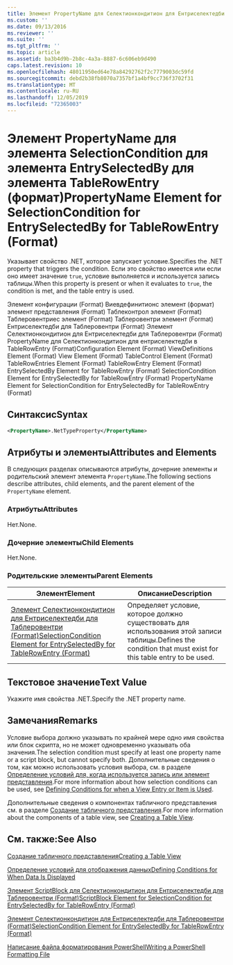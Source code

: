 ```yaml
---
title: Элемент PropertyName для Селектионкондитион для Ентриселектедби для Таблеровентри (Format) | Документация Майкрософт
ms.custom: ''
ms.date: 09/13/2016
ms.reviewer: ''
ms.suite: ''
ms.tgt_pltfrm: ''
ms.topic: article
ms.assetid: ba3b4d9b-2b8c-4a3a-8887-6c606eb9d490
caps.latest.revision: 10
ms.openlocfilehash: 48011950ed64e78a84292762f2c7779003dc59fd
ms.sourcegitcommit: debd2b38fb8070a7357bf1a4bf9cc736f3702f31
ms.translationtype: MT
ms.contentlocale: ru-RU
ms.lasthandoff: 12/05/2019
ms.locfileid: "72365003"
---
```

# <a name="propertyname-element-for-selectioncondition-for-entryselectedby-for-tablerowentry-format"></a><span data-ttu-id="ee82b-102">Элемент PropertyName для элемента SelectionCondition для элемента EntrySelectedBy для элемента TableRowEntry (формат)</span><span class="sxs-lookup"><span data-stu-id="ee82b-102">PropertyName Element for SelectionCondition for EntrySelectedBy for TableRowEntry (Format)</span></span>

<span data-ttu-id="ee82b-103">Указывает свойство .NET, которое запускает условие.</span><span class="sxs-lookup"><span data-stu-id="ee82b-103">Specifies the .NET property that triggers the condition.</span></span> <span data-ttu-id="ee82b-104">Если это свойство имеется или если оно имеет значение `true`, условие выполняется и используется запись таблицы.</span><span class="sxs-lookup"><span data-stu-id="ee82b-104">When this property is present or when it evaluates to `true`, the condition is met, and the table entry is used.</span></span>

<span data-ttu-id="ee82b-105">Элемент конфигурации (Format) Виевдефинитионс элемент (формат) элемент представления (Format) Таблеконтрол элемент (Format) Таблеровентриес элемент (Format) Таблеровентри элемент (Format) Ентриселектедби для Таблеровентри (Format) Элемент Селектионкондитион для Ентриселектедби для Таблеровентри (Format) PropertyName для Селектионкондитион для ентриселектедби в TableRowEntry (Format)</span><span class="sxs-lookup"><span data-stu-id="ee82b-105">Configuration Element (Format) ViewDefinitions Element (Format) View Element (Format) TableControl Element (Format) TableRowEntries Element (Format) TableRowEntry Element (Format) EntrySelectedBy Element for TableRowEntry (Format) SelectionCondition Element for EntrySelectedBy for TableRowEntry (Format) PropertyName Element for SelectionCondition for EntrySelectedBy for TableRowEntry (Format)</span></span>

## <a name="syntax"></a><span data-ttu-id="ee82b-106">Синтаксис</span><span class="sxs-lookup"><span data-stu-id="ee82b-106">Syntax</span></span>

```xml
<PropertyName>.NetTypeProperty</PropertyName>
```

## <a name="attributes-and-elements"></a><span data-ttu-id="ee82b-107">Атрибуты и элементы</span><span class="sxs-lookup"><span data-stu-id="ee82b-107">Attributes and Elements</span></span>

<span data-ttu-id="ee82b-108">В следующих разделах описываются атрибуты, дочерние элементы и родительский элемент элемента `PropertyName`.</span><span class="sxs-lookup"><span data-stu-id="ee82b-108">The following sections describe attributes, child elements, and the parent element of the `PropertyName` element.</span></span>

### <a name="attributes"></a><span data-ttu-id="ee82b-109">Атрибуты</span><span class="sxs-lookup"><span data-stu-id="ee82b-109">Attributes</span></span>

<span data-ttu-id="ee82b-110">Нет.</span><span class="sxs-lookup"><span data-stu-id="ee82b-110">None.</span></span>

### <a name="child-elements"></a><span data-ttu-id="ee82b-111">Дочерние элементы</span><span class="sxs-lookup"><span data-stu-id="ee82b-111">Child Elements</span></span>

<span data-ttu-id="ee82b-112">Нет.</span><span class="sxs-lookup"><span data-stu-id="ee82b-112">None.</span></span>

### <a name="parent-elements"></a><span data-ttu-id="ee82b-113">Родительские элементы</span><span class="sxs-lookup"><span data-stu-id="ee82b-113">Parent Elements</span></span>

|<span data-ttu-id="ee82b-114">Элемент</span><span class="sxs-lookup"><span data-stu-id="ee82b-114">Element</span></span>|<span data-ttu-id="ee82b-115">Описание</span><span class="sxs-lookup"><span data-stu-id="ee82b-115">Description</span></span>|
|-------------|-----------------|
|[<span data-ttu-id="ee82b-116">Элемент Селектионкондитион для Ентриселектедби для Таблеровентри (Format)</span><span class="sxs-lookup"><span data-stu-id="ee82b-116">SelectionCondition Element for EntrySelectedBy for TableRowEntry (Format)</span></span>](./selectioncondition-element-for-entryselectedby-for-tablecontrol-format.md)|<span data-ttu-id="ee82b-117">Определяет условие, которое должно существовать для использования этой записи таблицы.</span><span class="sxs-lookup"><span data-stu-id="ee82b-117">Defines the condition that must exist for this table entry to be used.</span></span>|

## <a name="text-value"></a><span data-ttu-id="ee82b-118">Текстовое значение</span><span class="sxs-lookup"><span data-stu-id="ee82b-118">Text Value</span></span>

<span data-ttu-id="ee82b-119">Укажите имя свойства .NET.</span><span class="sxs-lookup"><span data-stu-id="ee82b-119">Specify the .NET property name.</span></span>

## <a name="remarks"></a><span data-ttu-id="ee82b-120">Замечания</span><span class="sxs-lookup"><span data-stu-id="ee82b-120">Remarks</span></span>

<span data-ttu-id="ee82b-121">Условие выбора должно указывать по крайней мере одно имя свойства или блок скрипта, но не может одновременно указывать оба значения.</span><span class="sxs-lookup"><span data-stu-id="ee82b-121">The selection condition must specify at least one property name or a script block, but cannot specify both.</span></span> <span data-ttu-id="ee82b-122">Дополнительные сведения о том, как можно использовать условия выбора, см. в разделе [Определение условий для, когда используется запись или элемент представления](./defining-conditions-for-displaying-data.md).</span><span class="sxs-lookup"><span data-stu-id="ee82b-122">For more information about how selection conditions can be used, see [Defining Conditions for when a View Entry or Item is Used](./defining-conditions-for-displaying-data.md).</span></span>

<span data-ttu-id="ee82b-123">Дополнительные сведения о компонентах табличного представления см. в разделе [Создание табличного представления](./creating-a-table-view.md).</span><span class="sxs-lookup"><span data-stu-id="ee82b-123">For more information about the components of a table view, see [Creating a Table View](./creating-a-table-view.md).</span></span>

## <a name="see-also"></a><span data-ttu-id="ee82b-124">См. также:</span><span class="sxs-lookup"><span data-stu-id="ee82b-124">See Also</span></span>

[<span data-ttu-id="ee82b-125">Создание табличного представления</span><span class="sxs-lookup"><span data-stu-id="ee82b-125">Creating a Table View</span></span>](./creating-a-table-view.md)

[<span data-ttu-id="ee82b-126">Определение условий для отображения данных</span><span class="sxs-lookup"><span data-stu-id="ee82b-126">Defining Conditions for When Data Is Displayed</span></span>](./defining-conditions-for-displaying-data.md)

[<span data-ttu-id="ee82b-127">Элемент ScriptBlock для Селектионкондитион для Ентриселектедби для Таблеровентри (Format)</span><span class="sxs-lookup"><span data-stu-id="ee82b-127">ScriptBlock Element for SelectionCondition for EntrySelectedBy for TableRowEntry (Format)</span></span>](./scriptblock-element-for-selectioncondition-for-entryselectedby-for-tablecontrol-format.md)

[<span data-ttu-id="ee82b-128">Элемент Селектионкондитион для Ентриселектедби для Таблеровентри (Format)</span><span class="sxs-lookup"><span data-stu-id="ee82b-128">SelectionCondition Element for EntrySelectedBy for TableRowEntry (Format)</span></span>](./selectioncondition-element-for-entryselectedby-for-tablecontrol-format.md)

[<span data-ttu-id="ee82b-129">Написание файла форматирования PowerShell</span><span class="sxs-lookup"><span data-stu-id="ee82b-129">Writing a PowerShell Formatting File</span></span>](./writing-a-powershell-formatting-file.md)
